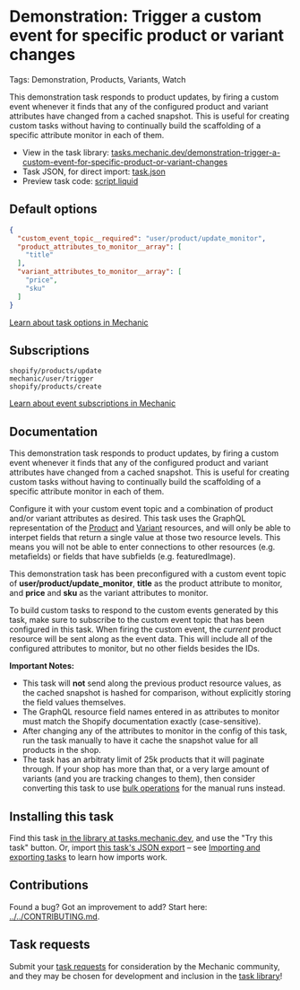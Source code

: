 # Demonstration: Trigger a custom event for specific product or variant changes

Tags: Demonstration, Products, Variants, Watch

This demonstration task responds to product updates, by firing a custom event whenever it finds that any of the configured product and variant attributes have changed from a cached snapshot. This is useful for creating custom tasks without having to continually build the scaffolding of a specific attribute monitor in each of them.

* View in the task library: [tasks.mechanic.dev/demonstration-trigger-a-custom-event-for-specific-product-or-variant-changes](https://tasks.mechanic.dev/demonstration-trigger-a-custom-event-for-specific-product-or-variant-changes)
* Task JSON, for direct import: [task.json](../../tasks/demonstration-trigger-a-custom-event-for-specific-product-or-variant-changes.json)
* Preview task code: [script.liquid](./script.liquid)

## Default options

```json
{
  "custom_event_topic__required": "user/product/update_monitor",
  "product_attributes_to_monitor__array": [
    "title"
  ],
  "variant_attributes_to_monitor__array": [
    "price",
    "sku"
  ]
}
```

[Learn about task options in Mechanic](https://learn.mechanic.dev/core/tasks/options)

## Subscriptions

```liquid
shopify/products/update
mechanic/user/trigger
shopify/products/create
```

[Learn about event subscriptions in Mechanic](https://learn.mechanic.dev/core/tasks/subscriptions)

## Documentation

This demonstration task responds to product updates, by firing a custom event whenever it finds that any of the configured product and variant attributes have changed from a cached snapshot. This is useful for creating custom tasks without having to continually build the scaffolding of a specific attribute monitor in each of them.

Configure it with your custom event topic and a combination of product and/or variant attributes as desired. This task uses the GraphQL representation of the [Product](https://shopify.dev/docs/api/admin-graphql/latest/objects/Product) and [Variant](https://shopify.dev/docs/api/admin-graphql/latest/objects/ProductVariant) resources, and will only be able to interpet fields that return a single value at those two resource levels. This means you will not be able to enter connections to other resources (e.g. metafields) or fields that have subfields (e.g. featuredImage).

This demonstration task has been preconfigured with a custom event topic of **user/product/update_monitor**, **title** as the product attribute to monitor, and **price** and **sku** as the variant attributes to monitor.

To build custom tasks to respond to the custom events generated by this task, make sure to subscribe to the custom event topic that has been configured in this task. When firing the custom event, the *current* product resource will be sent along as the event data. This will include all of the configured attributes to monitor, but no other fields besides the IDs.

**Important Notes:**
- This task will **not** send along the previous product resource values, as the cached snapshot is hashed for comparison, without explicitly storing the field values themselves. 
- The GraphQL resource field names entered in as attributes to monitor must match the Shopify documentation exactly (case-sensitive).
- After changing any of the attributes to monitor in the config of this task, run the task manually to have it cache the snapshot value for all products in the shop.
- The task has an arbitraty limit of 25k products that it will paginate through. If your shop has more than that, or a very large amount of variants (and you are tracking changes to them), then consider converting this task to use [bulk operations](https://learn.mechanic.dev/core/shopify/read/bulk-operations) for the manual runs instead.

## Installing this task

Find this task [in the library at tasks.mechanic.dev](https://tasks.mechanic.dev/demonstration-trigger-a-custom-event-for-specific-product-or-variant-changes), and use the "Try this task" button. Or, import [this task's JSON export](../../tasks/demonstration-trigger-a-custom-event-for-specific-product-or-variant-changes.json) – see [Importing and exporting tasks](https://learn.mechanic.dev/core/tasks/import-and-export) to learn how imports work.

## Contributions

Found a bug? Got an improvement to add? Start here: [../../CONTRIBUTING.md](../../CONTRIBUTING.md).

## Task requests

Submit your [task requests](https://mechanic.canny.io/task-requests) for consideration by the Mechanic community, and they may be chosen for development and inclusion in the [task library](https://tasks.mechanic.dev/)!
